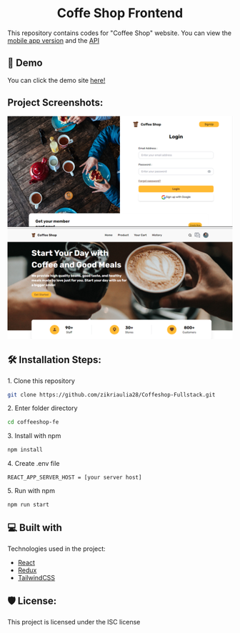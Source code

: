 <h1 id="title" align="center">Coffe Shop Frontend</h1>

This repository contains codes for "Coffee Shop" website. You can view the [mobile app version](https://github.com/zikriaulia28/CoffeeShop-Mobile.git) and the [API](https://github.com/zikriaulia28/CoffeeShop.git)

<h2>🚀 Demo</h2>

You can click the demo site [here!](https://v-coffee.vercel.app/)

<h2>Project Screenshots:</h2>

<img src="/src/assets/readme/w2.png" alt="project-screenshot">

<img src="/src/assets/readme/w1.png" alt="project-screenshot">

<h2>🛠️ Installation Steps:</h2>

<p>1. Clone this repository</p>

```bash
git clone https://github.com/zikriaulia28/Coffeshop-Fullstack.git
```

<p>2. Enter folder directory</p>

```bash
cd coffeeshop-fe
```

<p>3. Install with npm</p>

```bash
npm install
```

<p>4. Create .env file</p>

```env
REACT_APP_SERVER_HOST = [your server host]
```

<p>5. Run with npm</p>

```bash
npm run start
```

<h2>💻 Built with</h2>

Technologies used in the project:

- [React](https://react.dev/)
- [Redux](https://github.com/reduxjs/redux)
- [TailwindCSS](https://tailwindcss.com/)

<h2>🛡️ License:</h2>

This project is licensed under the ISC license
